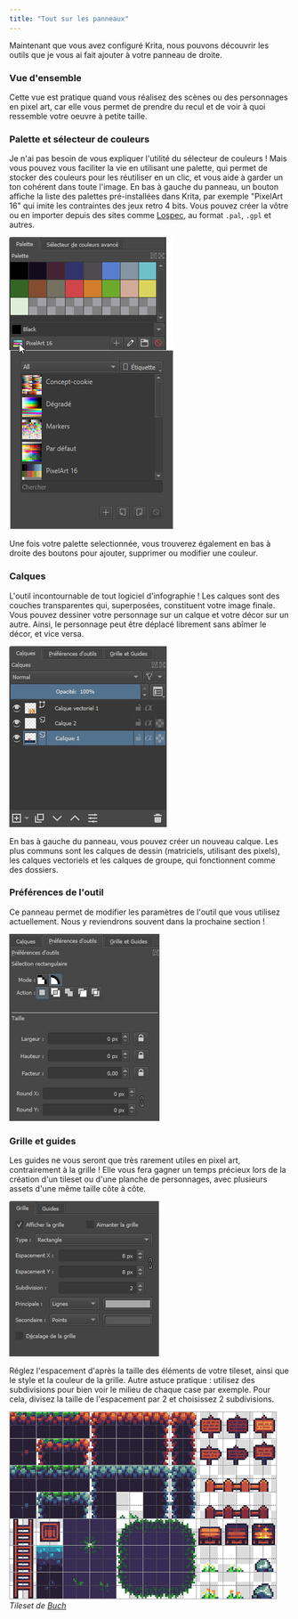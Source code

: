 ```yaml
---
title: "Tout sur les panneaux"
---
```


Maintenant que vous avez configuré Krita, nous pouvons découvrir les outils que je vous ai fait ajouter à votre panneau de droite.

### Vue d'ensemble

Cette vue est pratique quand vous réalisez des scènes ou des personnages en pixel art, car elle vous permet de prendre du recul et de voir à quoi ressemble votre oeuvre à petite taille.

### Palette et sélecteur de couleurs

Je n'ai pas besoin de vous expliquer l'utilité du sélecteur de couleurs ! Mais vous pouvez vous faciliter la vie en utilisant une palette, qui permet de stocker des couleurs pour les réutiliser en un clic, et vous aide à garder un ton cohérent dans toute l'image. En bas à gauche du panneau, un bouton affiche la liste des palettes pré-installées dans Krita, par exemple "PixelArt 16" qui imite les contraintes des jeux retro 4 bits. Vous pouvez créer la vôtre ou en importer depuis des sites comme [Lospec](https://lospec.com/palette-list), au format `.pal`, `.gpl` et autres.

![](./palette.png)

Une fois votre palette selectionnée, vous trouverez également en bas à droite des boutons pour ajouter, supprimer ou modifier une couleur.

### Calques

L'outil incontournable de tout logiciel d'infographie ! Les calques sont des couches transparentes qui, superposées, constituent votre image finale. Vous pouvez dessiner votre personnage sur un calque et votre décor sur un autre. Ainsi, le personnage peut être déplacé librement sans abîmer le décor, et vice versa.

![](./calques.png)

En bas à gauche du panneau, vous pouvez créer un nouveau calque. Les plus communs sont les calques de dessin (matriciels, utilisant des pixels), les calques vectoriels et les calques de groupe, qui fonctionnent comme des dossiers.

### Préférences de l'outil

Ce panneau permet de modifier les paramètres de l'outil que vous utilisez actuellement. Nous y reviendrons souvent dans la prochaine section !

![](./preferences-d-outils.png)

### Grille et guides

Les guides ne vous seront que très rarement utiles en pixel art, contrairement à la grille ! Elle vous fera gagner un temps précieux lors de la création d'un tileset ou d'une planche de personnages, avec plusieurs assets d'une même taille côte à côte.

![](./grille-panneau.png)

Réglez l'espacement d'après la taille des éléments de votre tileset, ainsi que le style et la couleur de la grille. Autre astuce pratique : utilisez des subdivisions pour bien voir le milieu de chaque case par exemple. Pour cela, divisez la taille de l'espacement par 2 et choisissez 2 subdivisions.

![](./grille-image.png)
*Tileset de [Buch](https://opengameart.org/content/a-platformer-in-the-forest)*
